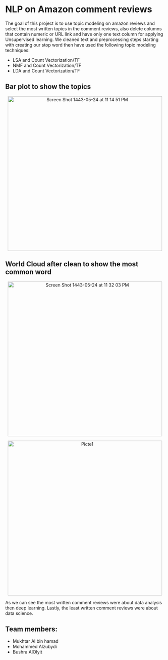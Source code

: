 # NLP on Amazon comment reviews
The goal of this project is to use topic modeling on amazon reviews and select the most written topics in the comment reviews, also delete columns that contain numeric or URL link and have only one text column for applying Unsupervised learning. We cleaned text and preprocessing steps starting 
with creating our stop word then have used the following topic modeling techniques:

 +	LSA and Count Vectorization/TF
 +	NMF and Count Vectorization/TF
 +	LDA and Count Vectorization/TF

## Bar plot to show the topics 

  <p align="center"> <img width="489" alt="Screen Shot 1443-05-24 at 11 14 51 PM" src="https://user-images.githubusercontent.com/75619142/147603766-41b6b0a8-ccb1-4f76-a5b2-568b96764ed6.png"></p>

## World Cloud after clean to show the most common word

   <p align="center"> <img width="489" alt="Screen Shot 1443-05-24 at 11 32 03 PM" src="https://user-images.githubusercontent.com/75619142/147604942-03afe6e7-2154-4972-97be-42ea74a933cd.png"></p>

   <p align="center"> <img width="489" alt="Picte1" src="https://user-images.githubusercontent.com/75619142/147605098-9412c73a-c9a7-466a-835f-433b70be851a.png"></p>

As we can see the most written comment reviews were about data analysis then deep learning. Lastly, the least written comment reviews were about data science.

## Team members:

 + Mukhtar Al bin hamad
 + Mohammed Alzubydi
 + Bushra AlOlyit
